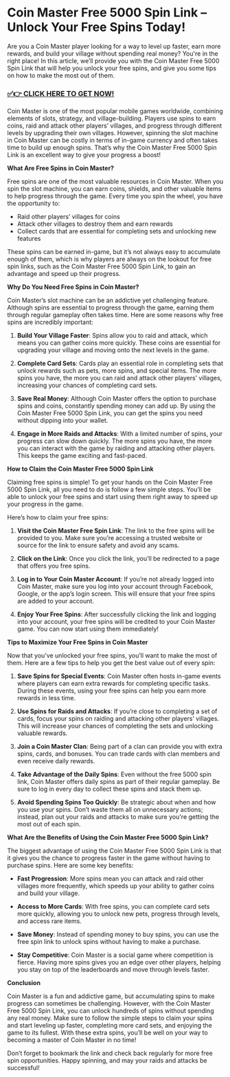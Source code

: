 # Coin Master Free 5000 Spin Link – Unlock Your Free Spins Today!

Are you a Coin Master player looking for a way to level up faster, earn more rewards, and build your village without spending real money? You're in the right place! In this article, we’ll provide you with the Coin Master Free 5000 Spin Link that will help you unlock your free spins, and give you some tips on how to make the most out of them.

### [✅👉 CLICK HERE TO GET NOW!](https://freerewards.xyz/coin/master/)

Coin Master is one of the most popular mobile games worldwide, combining elements of slots, strategy, and village-building. Players use spins to earn coins, raid and attack other players’ villages, and progress through different levels by upgrading their own villages. However, spinning the slot machine in Coin Master can be costly in terms of in-game currency and often takes time to build up enough spins. That’s why the Coin Master Free 5000 Spin Link is an excellent way to give your progress a boost!

**What Are Free Spins in Coin Master?**

Free spins are one of the most valuable resources in Coin Master. When you spin the slot machine, you can earn coins, shields, and other valuable items to help progress through the game. Every time you spin the wheel, you have the opportunity to:

- Raid other players’ villages for coins
- Attack other villages to destroy them and earn rewards
- Collect cards that are essential for completing sets and unlocking new features

These spins can be earned in-game, but it’s not always easy to accumulate enough of them, which is why players are always on the lookout for free spin links, such as the Coin Master Free 5000 Spin Link, to gain an advantage and speed up their progress.

**Why Do You Need Free Spins in Coin Master?**

Coin Master’s slot machine can be an addictive yet challenging feature. Although spins are essential to progress through the game, earning them through regular gameplay often takes time. Here are some reasons why free spins are incredibly important:

1. **Build Your Village Faster**: Spins allow you to raid and attack, which means you can gather coins more quickly. These coins are essential for upgrading your village and moving onto the next levels in the game.

2. **Complete Card Sets**: Cards play an essential role in completing sets that unlock rewards such as pets, more spins, and special items. The more spins you have, the more you can raid and attack other players’ villages, increasing your chances of completing card sets.

3. **Save Real Money**: Although Coin Master offers the option to purchase spins and coins, constantly spending money can add up. By using the Coin Master Free 5000 Spin Link, you can get the spins you need without dipping into your wallet.

4. **Engage in More Raids and Attacks**: With a limited number of spins, your progress can slow down quickly. The more spins you have, the more you can interact with the game by raiding and attacking other players. This keeps the game exciting and fast-paced.

**How to Claim the Coin Master Free 5000 Spin Link**

Claiming free spins is simple! To get your hands on the Coin Master Free 5000 Spin Link, all you need to do is follow a few simple steps. You’ll be able to unlock your free spins and start using them right away to speed up your progress in the game.

Here’s how to claim your free spins:

1. **Visit the Coin Master Free Spin Link**: The link to the free spins will be provided to you. Make sure you’re accessing a trusted website or source for the link to ensure safety and avoid any scams.

2. **Click on the Link**: Once you click the link, you’ll be redirected to a page that offers you free spins.

3. **Log in to Your Coin Master Account**: If you’re not already logged into Coin Master, make sure you log into your account through Facebook, Google, or the app’s login screen. This will ensure that your free spins are added to your account.

4. **Enjoy Your Free Spins**: After successfully clicking the link and logging into your account, your free spins will be credited to your Coin Master game. You can now start using them immediately!

**Tips to Maximize Your Free Spins in Coin Master**

Now that you’ve unlocked your free spins, you’ll want to make the most of them. Here are a few tips to help you get the best value out of every spin:

1. **Save Spins for Special Events**: Coin Master often hosts in-game events where players can earn extra rewards for completing specific tasks. During these events, using your free spins can help you earn more rewards in less time.

2. **Use Spins for Raids and Attacks**: If you’re close to completing a set of cards, focus your spins on raiding and attacking other players’ villages. This will increase your chances of completing the sets and unlocking valuable rewards.

3. **Join a Coin Master Clan**: Being part of a clan can provide you with extra spins, cards, and bonuses. You can trade cards with clan members and even receive daily rewards.

4. **Take Advantage of the Daily Spins**: Even without the free 5000 spin link, Coin Master offers daily spins as part of their regular gameplay. Be sure to log in every day to collect these spins and stack them up.

5. **Avoid Spending Spins Too Quickly**: Be strategic about when and how you use your spins. Don’t waste them all on unnecessary actions; instead, plan out your raids and attacks to make sure you're getting the most out of each spin.

**What Are the Benefits of Using the Coin Master Free 5000 Spin Link?**

The biggest advantage of using the Coin Master Free 5000 Spin Link is that it gives you the chance to progress faster in the game without having to purchase spins. Here are some key benefits:

- **Fast Progression**: More spins mean you can attack and raid other villages more frequently, which speeds up your ability to gather coins and build your village.

- **Access to More Cards**: With free spins, you can complete card sets more quickly, allowing you to unlock new pets, progress through levels, and access rare items.

- **Save Money**: Instead of spending money to buy spins, you can use the free spin link to unlock spins without having to make a purchase.

- **Stay Competitive**: Coin Master is a social game where competition is fierce. Having more spins gives you an edge over other players, helping you stay on top of the leaderboards and move through levels faster.

**Conclusion**

Coin Master is a fun and addictive game, but accumulating spins to make progress can sometimes be challenging. However, with the Coin Master Free 5000 Spin Link, you can unlock hundreds of spins without spending any real money. Make sure to follow the simple steps to claim your spins and start leveling up faster, completing more card sets, and enjoying the game to its fullest. With these extra spins, you’ll be well on your way to becoming a master of Coin Master in no time!

Don’t forget to bookmark the link and check back regularly for more free spin opportunities. Happy spinning, and may your raids and attacks be successful!
